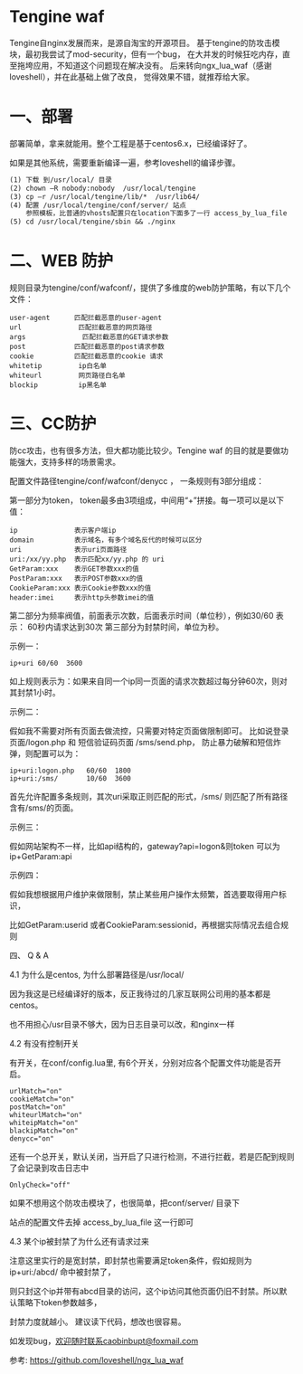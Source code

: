 Tengine waf
=====

Tengine自nginx发展而来，是源自淘宝的开源项目。
基于tengine的防攻击模块，最初我尝试了mod-security，但有一个bug，
在大并发的时候狂吃内存，直至拖垮应用，不知道这个问题现在解决没有。
后来转向ngx_lua_waf（感谢loveshell），并在此基础上做了改良，
觉得效果不错，就推荐给大家。

一、部署
====
部署简单，拿来就能用。整个工程是基于centos6.x，已经编译好了。

如果是其他系统，需要重新编译一遍，参考loveshell的编译步骤。

```txt
(1) 下载 到/usr/local/ 目录
(2) chown –R nobody:nobody  /usr/local/tengine
(3) cp –r /usr/local/tengine/lib/*  /usr/lib64/
(4) 配置 /usr/local/tengine/conf/server/ 站点
    参照模板，比普通的vhosts配置只在location下面多了一行 access_by_lua_file
(5) cd /usr/local/tengine/sbin && ./nginx
```

二、WEB 防护
=======
规则目录为tengine/conf/wafconf/，提供了多维度的web防护策略，有以下几个文件：
```
user-agent      匹配拦截恶意的user-agent
url              匹配拦截恶意的网页路径
args			  匹配拦截恶意的GET请求参数
post            匹配拦截恶意的post请求参数
cookie          匹配拦截恶意的cookie 请求
whitetip         ip白名单
whiteurl         网页路径白名单
blockip          ip黑名单
```

三、CC防护
=====
防cc攻击，也有很多方法，但大都功能比较少。Tengine waf 的目的就是要做功能强大，支持多样的场景需求。

配置文件路径tengine/conf/wafconf/denycc ， 一条规则有3部分组成：

第一部分为token， token最多由3项组成，中间用“+”拼接。每一项可以是以下值：
```
ip              表示客户端ip
domain          表示域名，有多个域名反代的时候可以区分
uri             表示uri页面路径
uri:/xx/yy.php  表示匹配xx/yy.php 的 uri
GetParam:xxx    表示GET参数xxx的值
PostParam:xxx   表示POST参数xxx的值
CookieParam:xxx 表示Cookie参数xxx的值
header:imei     表示http头参数imei的值
```

第二部分为频率阀值，前面表示次数，后面表示时间（单位秒），例如30/60 表示： 60秒内请求达到30次
第三部分为封禁时间，单位为秒。

示例一：
```
ip+uri 60/60  3600
```
如上规则表示为：如果来自同一个ip同一页面的请求次数超过每分钟60次，则对其封禁1小时。

示例二：

假如我不需要对所有页面去做流控，只需要对特定页面做限制即可。
比如说登录页面/logon.php 和 短信验证码页面 /sms/send.php，
防止暴力破解和短信炸弹，则配置可以为：

```
ip+uri:logon.php   60/60  1800
ip+uri:/sms/       10/60  3600
```

首先允许配置多条规则，其次uri采取正则匹配的形式，/sms/ 则匹配了所有路径含有/sms/的页面。

示例三：

假如网站架构不一样，比如api结构的，gateway?api=logon&则token 可以为 ip+GetParam:api

示例四：

假如我想根据用户维护来做限制，禁止某些用户操作太频繁，首选要取得用户标识，

比如GetParam:userid 或者CookieParam:sessionid，再根据实际情况去组合规则


四、 Q & A

4.1  为什么是centos, 为什么部署路径是/usr/local/

因为我这是已经编译好的版本，反正我待过的几家互联网公司用的基本都是centos。

也不用担心/usr目录不够大，因为日志目录可以改，和nginx一样 

4.2 有没有控制开关

有开关，在conf/config.lua里, 有6个开关，分别对应各个配置文件功能是否开启。

```
urlMatch="on"
cookieMatch="on"
postMatch="on"
whiteurlMatch="on"
whiteipMatch="on"
blackipMatch="on"
denycc="on"
```

还有一个总开关，默认关闭，当开启了只进行检测，不进行拦截，若是匹配到规则了会记录到攻击日志中
```
OnlyCheck="off"
```

如果不想用这个防攻击模块了，也很简单，把conf/server/ 目录下

站点的配置文件去掉 access_by_lua_file  这一行即可

4.3  某个ip被封禁了为什么还有请求过来

注意这里实行的是宽封禁，即封禁也需要满足token条件，假如规则为ip+uri:/abcd/ 命中被封禁了，

则只封这个ip并带有abcd目录的访问，这个ip访问其他页面仍旧不封禁。所以默认策略下token参数越多，

封禁力度就越小。 建议读下代码，想改也很容易。

如发现bug，欢迎随时联系caobinbupt@foxmail.com

参考:
https://github.com/loveshell/ngx_lua_waf

